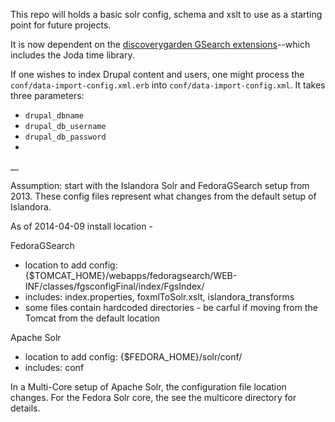 This repo will holds a basic solr config, schema and xslt to use as a starting point for future projects.

It is now dependent on the [discoverygarden GSearch extensions](https://github.com/discoverygarden/dgi_gsearch_extensions)--which includes the Joda time library.

If one wishes to index Drupal content and users, one might process the `conf/data-import-config.xml.erb` into `conf/data-import-config.xml`. It takes three parameters:
* `drupal_dbname`
* `drupal_db_username`
* `drupal_db_password`
*
__

Assumption: start with the Islandora Solr and FedoraGSearch setup from 2013. These config files represent what changes from the default setup of Islandora.

As of 2014-04-09 install location - 

FedoraGSearch
* location to add config: {$TOMCAT_HOME}/webapps/fedoragsearch/WEB-INF/classes/fgsconfigFinal/index/FgsIndex/
* includes: index.properties, foxmlToSolr.xslt, islandora_transforms
* some files contain hardcoded directories - be carful if moving from the Tomcat from the default location

Apache Solr
* location to add config: {$FEDORA_HOME}/solr/conf/
* includes: conf              


In a Multi-Core setup of Apache Solr, the configuration file location changes. For the Fedora Solr core, the see the multicore directory for details.
